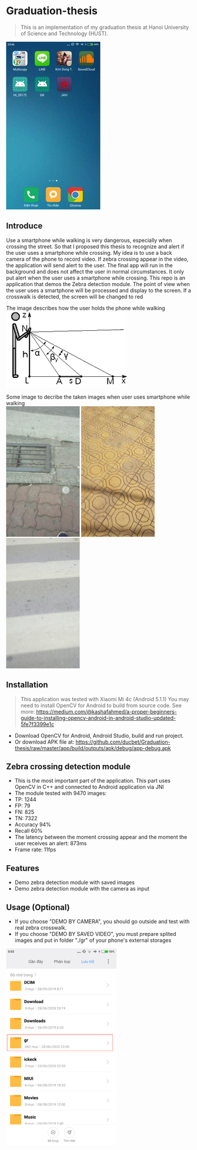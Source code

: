 # Graduation-thesis
> This is an implementation of my graduation thesis at Hanoi University of Science and Technology (HUST). 
	
![Graduation-thesis.gif](./app/src/main/gr.gif)

## Introduce
Use a smartphone while walking is very dangerous, especially when crossing the street. So that I proposed this thesis to recognize and alert if the user uses a smartphone while crossing. My idea is to use a back camera of the phone to record video. If zebra crossing appear in the video, the application will send alert to the user. The final app will run in the background and does not affect the user in normal circumstances. It only put alert when the user uses a smartphone while crossing. 
This repo is an application that demos the Zebra detection module. The point of view when the user uses a smartphone will be processed and display to the screen. If a crosswalk is detected, the screen will be changed to red

The image describes how the user holds the phone while walking
<br/>
![ZebraRecognizer: Efficient and Precise Localization of Pedestrian Crossings](./app/src/main/pointOfView.png)

Some image to decribe the taken images when user uses smartphone while walking
<br/>
![sample1](./app/src/main/sample1.png)
![sample2](./app/src/main/sample2.png)
![sample3](./app/src/main/sample3.png)
## Installation
> This application was tested with Xiaomi Mi 4c (Android 5.1.1)
> You may need to install OpenCV for Android to build from source code. See more: https://medium.com/@kashafahmed/a-proper-beginners-guide-to-installing-opencv-android-in-android-studio-updated-5fe7f3399e1c

- Download OpenCV for Android, Android Studio, build and run project.
- Or download APK file at: https://github.com/ducbet/Graduation-thesis/raw/master/app/build/outputs/apk/debug/app-debug.apk
## Zebra crossing detection module
- This is the most important part of the application. This part uses OpenCV in C++ and connected to Android application via JNI
- The module tested with 9470 images:
- TP: 1244
- FP: 79 
- FN: 825
- TN: 7322
- Accuracy 94%
- Recall 60%
- The latency between the moment crossing appear and the moment the user receives an alert: 873ms
- Frame rate: 11fps
## Features
- Demo zebra detection module with saved images
- Demo zebra detection module with the camera as input
## Usage (Optional)
- If you choose "DEMO BY CAMERA", you should go outside and test with real zebra crosswalk.
- If you choose "DEMO BY SAVED VIDEO", you must prepare splited images and put in folder "./gr" of your phone's external storages
<img src="./app/src/main/gr_path.png" width="300" >

